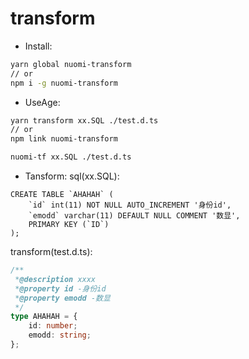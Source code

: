 # transform
- Install:
```bash
yarn global nuomi-transform
// or
npm i -g nuomi-transform
```
- UseAge:
```bash
yarn transform xx.SQL ./test.d.ts
// or 
npm link nuomi-transform

nuomi-tf xx.SQL ./test.d.ts
```
- Tansform:
sql(xx.SQL):
```
CREATE TABLE `AHAHAH` (
    `id` int(11) NOT NULL AUTO_INCREMENT '身份id',
    `emodd` varchar(11) DEFAULT NULL COMMENT '数显',
    PRIMARY KEY (`ID`)
);
```

transform(test.d.ts):
```typescript
/**
 *@description xxxx
 *@property id -身份id
 *@property emodd -数显
 */
type AHAHAH = {
    id: number;
    emodd: string;
};
```
